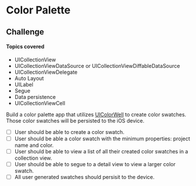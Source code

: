 # Color Palette 

## Challenge 

#### Topics covered 

* UICollectionView
* UICollectionViewDataSource or UICollectionViewDiffableDataSource
* UICollectionViewDelegate
* Auto Layout
* UILabel
* Segue
* Data persistence
* UICollectionViewCell

Build a color palette app that utilizes [UIColorWell](https://developer.apple.com/documentation/uikit/uicolorwell) to create color swatches. Those color swatches will be persisted to the iOS device. 

- [ ] User should be able to create a color swatch. 
- [ ] User should be able a color swatch with the minimum properties: project name and color. 
- [ ] User should be able to view a list of all their created color swatches in a collection view. 
- [ ] User should be able to segue to a detail view to view a larger color swatch. 
- [ ] All user generated swatches should persisit to the device.
